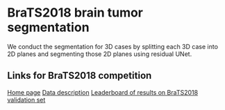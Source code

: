 # BraTS2018 brain tumor segmentation

We conduct the segmentation for 3D cases by splitting each 3D case into 2D planes and segmenting those 2D planes using residual UNet.

## Links for BraTS2018 competition

[Home page](https://www.med.upenn.edu/sbia/brats2018.html)
[Data description](https://www.med.upenn.edu/sbia/brats2018/data.html)
[Leaderboard of results on BraTS2018 validation set](https://www.cbica.upenn.edu/BraTS18/lboardValidation.html)
